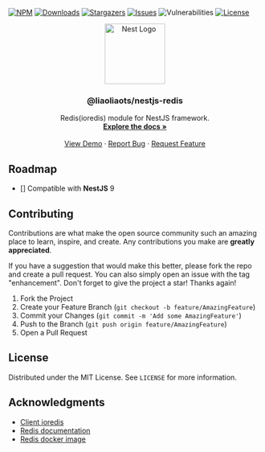 [![NPM][npm-shield]][npm-url]
[![Downloads][downloads-shield]][downloads-url]
[![Stargazers][stars-shield]][stars-url]
[![Issues][issues-shield]][issues-url]
![Vulnerabilities][vulnerabilities-shield]
[![License][license-shield]][license-url]

<p align="center">
  <a href="https://nestjs.com/">
    <img src="https://nestjs.com/img/logo-small.svg" alt="Nest Logo" width="120">
  </a>
</p>

<div align="center">
  <h3 align="center">@liaoliaots/nestjs-redis</h3>

  <p align="center">
    Redis(ioredis) module for NestJS framework.
    <br />
    <a href="https://github.com/liaoliaots/nestjs-redis"><strong>Explore the docs »</strong></a>
    <br />
    <br />
    <a href="https://github.com/liaoliaots/nestjs-redis/tree/main/sample">View Demo</a>
    ·
    <a href="https://github.com/liaoliaots/nestjs-redis/issues">Report Bug</a>
    ·
    <a href="https://github.com/liaoliaots/nestjs-redis/issues">Request Feature</a>
  </p>
</div>

## Roadmap

-   [] Compatible with **NestJS** 9

## Contributing

Contributions are what make the open source community such an amazing place to learn, inspire, and create. Any contributions you make are **greatly appreciated**.

If you have a suggestion that would make this better, please fork the repo and create a pull request. You can also simply open an issue with the tag "enhancement".
Don't forget to give the project a star! Thanks again!

1. Fork the Project
2. Create your Feature Branch (`git checkout -b feature/AmazingFeature`)
3. Commit your Changes (`git commit -m 'Add some AmazingFeature'`)
4. Push to the Branch (`git push origin feature/AmazingFeature`)
5. Open a Pull Request

## License

Distributed under the MIT License. See `LICENSE` for more information.

## Acknowledgments

-   [Client ioredis](https://github.com/luin/ioredis)
-   [Redis documentation](https://redis.io/)
-   [Redis docker image](https://hub.docker.com/_/redis)

[npm-shield]: https://img.shields.io/npm/v/@liaoliaots/nestjs-redis/latest?style=for-the-badge
[npm-url]: https://www.npmjs.com/package/@liaoliaots/nestjs-redis
[downloads-shield]: https://img.shields.io/npm/dm/@liaoliaots/nestjs-redis?style=for-the-badge
[downloads-url]: https://www.npmjs.com/package/@liaoliaots/nestjs-redis
[stars-shield]: https://img.shields.io/github/stars/liaoliaots/nestjs-redis?style=for-the-badge
[stars-url]: https://github.com/liaoliaots/nestjs-redis/stargazers
[issues-shield]: https://img.shields.io/github/issues/liaoliaots/nestjs-redis?style=for-the-badge
[issues-url]: https://github.com/liaoliaots/nestjs-redis/issues
[license-shield]: https://img.shields.io/npm/l/@liaoliaots/nestjs-redis?style=for-the-badge
[license-url]: https://github.com/liaoliaots/nestjs-redis/blob/main/LICENSE
[vulnerabilities-shield]: https://img.shields.io/snyk/vulnerabilities/npm/@liaoliaots/nestjs-redis?style=for-the-badge

